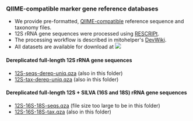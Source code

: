 ### QIIME-compatible marker gene reference databases
- We provide pre-formatted, [QIIME-compatible](https://docs.qiime2.org/2020.11/data-resources/) reference sequence and taxonomy files. 
- 12S rRNA gene sequences were processed using [RESCRIPt](https://github.com/bokulich-lab/RESCRIPt). 
- The processing workflow is described in mitohelper's [DevWiki](https://github.com/aomlomics/mitohelper/wiki/9.-Creating-QIIME-compatible-reference-databases).
- All datasets are available for download at [<img src="https://zenodo.org/badge/DOI/10.5281/zenodo.4589660.svg">](https://zenodo.org/record/4589660#.YEb3LC2z0hV)

#### Dereplicated full-length 12S rRNA gene sequences
- [12S-seqs-derep-uniq.qza](https://zenodo.org/record/4589660#.YEb3LC2z0hV) (also in this folder)
- [12S-tax-derep-uniq.qza](https://zenodo.org/record/4589660#.YEb3LC2z0hV) (also in this folder)

#### Dereplicated full-length 12S + SILVA (16S and 18S) rRNA gene sequences
- [12S-16S-18S-seqs.qza](https://zenodo.org/record/4589660#.YEb3LC2z0hV) (file size too large to be in this folder)
- [12S-16S-18S-tax.qza](https://zenodo.org/record/4589660#.YEb3LC2z0hV) (also in this folder)
